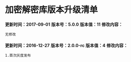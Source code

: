 # 加密解密库版本升级清单
#### 
**更新时间：2017-09-01**
**版本号：5.0.0**
**版本值：11**
**修改内容：**
```
无修改
```
#### 
**更新时间：2016-12-27**
**版本号：2.0.0-rc**
**版本值：4**
**修改内容：**
```
1.首次灰度发布
```

